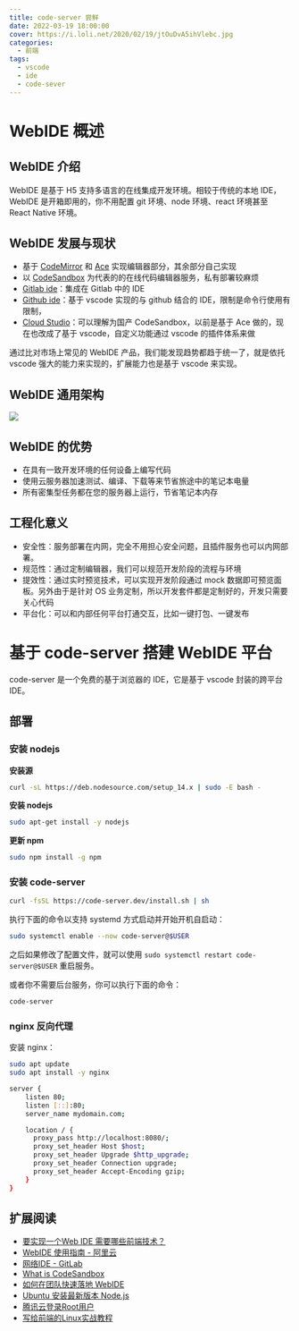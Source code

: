 ```yaml
---
title: code-server 尝鲜
date: 2022-03-19 18:00:00
cover: https://i.loli.net/2020/02/19/jtOuDvA5ihVlebc.jpg
categories:
  - 前端
tags:
  - vscode
  - ide
  - code-sever
---
```


# WebIDE 概述

## WebIDE 介绍

WebIDE 是基于 H5 支持多语言的在线集成开发环境。相较于传统的本地 IDE，WebIDE 是开箱即用的，你不用配置 git 环境、node 环境、react 环境甚至 React Native 环境。

## WebIDE 发展与现状

- 基于 [CodeMirror](https://codemirror.net/) 和 [Ace](https://ace.c9.io/) 实现编辑器部分，其余部分自己实现
- 以 [CodeSandbox](https://codesandbox.io/) 为代表的的在线代码编辑器服务，私有部署较麻烦
- [Gitlab ide](https://gitlab.com/youngjuning/react)：集成在 Gitlab 中的 IDE
- [Github ide](https://github.com/facebook/react/)：基于 vscode 实现的与 github 结合的 IDE，限制是命令行使用有限制，
- [Cloud Studio](https://codingcorp.cloudstudio.net/ws/qmbngm)：可以理解为国产 CodeSandbox，以前是基于 Ace 做的，现在也改成了基于 vscode，自定义功能通过 vscode 的插件体系来做

通过比对市场上常见的 WebIDE 产品，我们能发现趋势都趋于统一了，就是依托 vscode 强大的能力来实现的，扩展能力也是基于 vscode 来实现。

## WebIDE 通用架构

![](https://s2.loli.net/2022/03/23/UfjaX4QpTmg5MKu.png)

## WebIDE 的优势

- 在具有一致开发环境的任何设备上编写代码
- 使用云服务器加速测试、编译、下载等来节省旅途中的笔记本电量
- 所有密集型任务都在您的服务器上运行，节省笔记本内存

## 工程化意义

- 安全性：服务部署在内网，完全不用担心安全问题，且插件服务也可以内网部署。
- 规范性：通过定制编辑器，我们可以规范开发阶段的流程与环境
- 提效性：通过实时预览技术，可以实现开发阶段通过 mock 数据即可预览面板。另外由于是针对 OS 业务定制，所以开发套件都是定制好的，开发只需要关心代码
- 平台化：可以和内部任何平台打通交互，比如一键打包、一键发布

# 基于 code-server 搭建 WebIDE 平台

code-server 是一个免费的基于浏览器的 IDE，它是基于 vscode 封装的跨平台 IDE。

## 部署

### 安装 nodejs

**安装源**

```sh
curl -sL https://deb.nodesource.com/setup_14.x | sudo -E bash -
```

**安装 nodejs**

```sh
sudo apt-get install -y nodejs
```

**更新 npm**

```sh
sudo npm install -g npm
```

### 安装 code-server

```sh
curl -fsSL https://code-server.dev/install.sh | sh
```

执行下面的命令以支持 systemd 方式启动并开始开机自启动：

```sh
sudo systemctl enable --now code-server@$USER
```

之后如果修改了配置文件，就可以使用 `sudo systemctl restart code-server@$USER` 重启服务。

或者你不需要后台服务，你可以执行下面的命令：

```sh
code-server
```

### nginx 反向代理

安装 nginx：

```sh
sudo apt update
sudo apt install -y nginx
```

```sh
server {
    listen 80;
    listen [::]:80;
    server_name mydomain.com;

    location / {
      proxy_pass http://localhost:8080/;
      proxy_set_header Host $host;
      proxy_set_header Upgrade $http_upgrade;
      proxy_set_header Connection upgrade;
      proxy_set_header Accept-Encoding gzip;
    }
}
```

## 扩展阅读

- [要实现一个Web IDE 需要哪些前端技术？](https://www.zhihu.com/question/41050429)
- [WebIDE 使用指南 - 阿里云](https://developer.aliyun.com/article/646273)
- [网络IDE - GitLab](https://docs.gitlab.com/ee/user/project/web_ide/)
- [What is CodeSandbox](https://www.youtube.com/watch?v=lfYo4mfOyM8)
- [如何在团队快速落地 WebIDE](https://juejin.cn/post/7008428269317914661)
- [Ubuntu 安装最新版本 Node.js](https://learnku.com/articles/42581)
- [腾讯云登录Root用户](https://www.jianshu.com/p/648c48f146c6)
- [写给前端的Linux实战教程](https://youngjuning.js.org/21bdf0b4bd15/)
